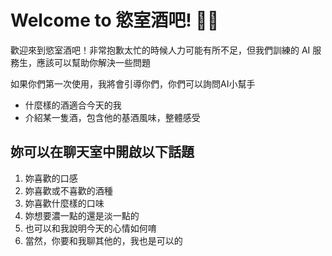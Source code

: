 # Welcome to 慾室酒吧! 🚀🤖

歡迎來到慾室酒吧！非常抱歉太忙的時候人力可能有所不足，但我們訓練的 AI 服務生，應該可以幫助你解決一些問題 

如果你們第一次使用，我將會引導你們，你們可以詢問AI小幫手

- 什麼樣的酒適合今天的我
- 介紹某一隻酒，包含他的基酒風味，整體感受

## 妳可以在聊天室中開啟以下話題

1. 妳喜歡的口感
2. 妳喜歡或不喜歡的酒種
3. 妳喜歡什麼樣的口味
4. 妳想要濃一點的還是淡一點的
5. 也可以和我說明今天的心情如何唷
6. 當然，你要和我聊其他的，我也是可以的
